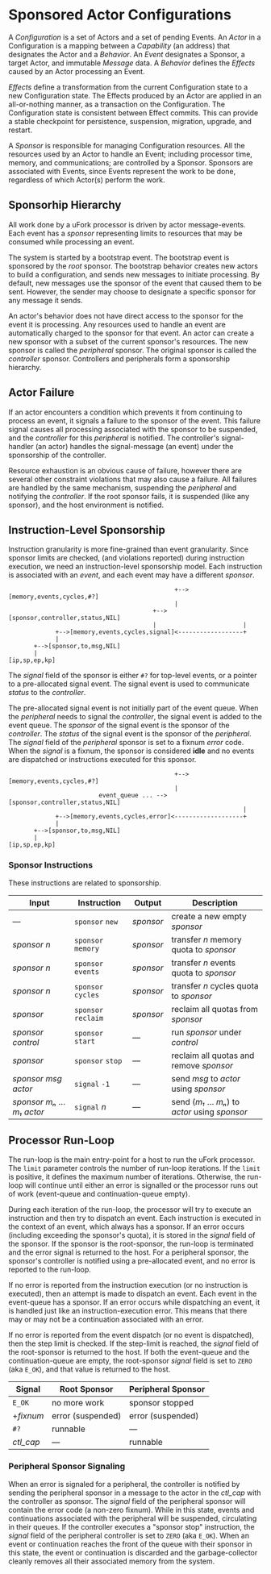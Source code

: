 # Sponsored Actor Configurations

A _Configuration_ is a set of Actors
and a set of pending Events.
An _Actor_ in a Configuration
is a mapping between a _Capability_ (an address)
that designates the Actor
and a _Behavior_.
An _Event_ designates a Sponsor,
a target Actor,
and immutable _Message_ data.
A _Behavior_ defines the _Effects_ caused
by an Actor processing an Event.

_Effects_ define a transformation
from the current Configuration state
to a new Configuration state.
The Effects produced by an Actor
are applied in an all-or-nothing manner,
as a transaction on the Configuration.
The Configuration state is consistent
between Effect commits.
This can provide a stable checkpoint
for persistence, suspension, migration, upgrade, and restart.

A _Sponsor_ is responsible for
managing Configuration resources.
All the resources used by an Actor to handle an Event;
including processor time, memory, and communications;
are controlled by a Sponsor.
Sponsors are associated with Events,
since Events represent the work to be done,
regardless of which Actor(s) perform the work.

## Sponsorhip Hierarchy

All work done by a uFork processor
is driven by actor message-events.
Each event has a _sponsor_
representing limits to resources
that may be consumed
while processing an event.

The system is started by a bootstrap event.
The bootstrap event is sponsored
by the _root_ sponsor.
The bootstrap behavior creates new actors
to build a configuration,
and sends new messages
to initiate processing.
By default, new messages use the sponsor
of the event that caused them to be sent.
However, the sender may choose
to designate a specific sponsor
for any message it sends.

An actor's behavior does not have direct access
to the sponsor for the event it is processing.
Any resources used to handle an event
are automatically charged to the sponsor for that event.
An actor can create a new sponsor
with a subset of the current sponsor's resources.
The new sponsor is called the _peripheral_ sponsor.
The original sponsor is called the _controller_ sponsor.
Controllers and peripherals form a sponsorship hierarchy.

## Actor Failure

If an actor encounters a condition
which prevents it from continuing
to process an event,
it signals a failure
to the sponsor of the event.
This failure signal
causes all processing
associated with the sponsor
to be suspended,
and the _controller_
for this _peripheral_
is notified.
The controller's signal-handler (an actor)
handles the signal-message (an event)
under the sponsorship of the controller.

Resource exhaustion is an obvious cause of failure,
however there are several other constraint violations
that may also cause a failure.
All failures are handled by the same mechanism,
suspending the _peripheral_
and notifying the _controller_.
If the root sponsor fails,
it is suspended (like any sponsor),
and the host environment is notified.

## Instruction-Level Sponsorship

Instruction granularity is more
fine-grained than event granularity.
Since sponsor limits are checked,
(and violations reported)
during instruction execution,
we need an instruction-level sponsorship model.
Each instruction is associated with an _event_,
and each event may have a different _sponsor_.

```
                                              +-->[memory,events,cycles,#?]
                                              |
                                        +-->[sponsor,controller,status,NIL]
                                        |                        |
             +-->[memory,events,cycles,signal]<------------------+
             |
       +-->[sponsor,to,msg,NIL]
       |
[ip,sp,ep,kp]
```

The _signal_ field of the sponsor
is either `#?` for top-level events,
or a pointer to a pre-allocated signal event.
The signal event is used
to communicate _status_ to the _controller_.

The pre-allocated signal event
is not initially part of the event queue.
When the _peripheral_ needs to signal the _controller_,
the signal event is added to the event queue.
The _sponsor_ of the signal event
is the sponsor of the _controller_.
The _status_ of the signal event
is the sponsor of the _peripheral_.
The _signal_ field of the _peripheral_ sponsor
is set to a fixnum _error_ code.
When the _signal_ is a fixnum,
the sponsor is considered **idle**
and no events are dispatched
or instructions executed
for this sponsor.

```
                                              +-->[memory,events,cycles,#?]
                                              |
                         event_queue ... -->[sponsor,controller,status,NIL]
                                                                 |
             +-->[memory,events,cycles,error]<-------------------+
             |
       +-->[sponsor,to,msg,NIL]
       |
[ip,sp,ep,kp]
```

### Sponsor Instructions

These instructions are related to sponsorship.

 Input                        | Instruction         | Output       | Description
------------------------------|---------------------|--------------|-------------------------------------
—                             | `sponsor` `new`     | _sponsor_    | create a new empty _sponsor_
_sponsor_ _n_                 | `sponsor` `memory`  | _sponsor_    | transfer _n_ memory quota to _sponsor_
_sponsor_ _n_                 | `sponsor` `events`  | _sponsor_    | transfer _n_ events quota to _sponsor_
_sponsor_ _n_                 | `sponsor` `cycles`  | _sponsor_    | transfer _n_ cycles quota to _sponsor_
_sponsor_                     | `sponsor` `reclaim` | _sponsor_    | reclaim all quotas from _sponsor_
_sponsor_ _control_           | `sponsor` `start`   | —            | run _sponsor_ under _control_
_sponsor_                     | `sponsor` `stop`    | —            | reclaim all quotas and remove _sponsor_
_sponsor_ _msg_ _actor_       | `signal` `-1`       | —            | send _msg_ to _actor_ using _sponsor_
_sponsor_ _mₙ_ … _m₁_ _actor_ | `signal` _n_        | —            | send (_m₁_ … _mₙ_) to _actor_ using _sponsor_

## Processor Run-Loop

The run-loop is the main entry-point for a host to run the uFork processor.
The `limit` parameter controls the number of run-loop iterations.
If the `limit` is positive, it defines the maximum number of iterations.
Otherwise, the run-loop will continue until either an error is signalled
or the processor runs out of work (event-queue and continuation-queue empty).

During each iteration of the run-loop, the processor will try to execute
an instruction and then try to dispatch an event. Each instruction is
executed in the context of an event, which always has a sponsor. If an
error occurs (including exceeding the sponsor's quota), it is stored in
the _signal_ field of the sponsor. If the sponsor is the root-sponsor,
the run-loop is terminated and the error signal is returned to the host.
For a peripheral sponsor, the sponsor's controller is notified using a
pre-allocated event, and no error is reported to the run-loop.

If no error is reported from the instruction execution (or no instruction
is executed), then an attempt is made to dispatch an event. Each event
in the event-queue has a sponsor. If an error occurs while dispatching an
event, it is handled just like an instruction-execution error. This means
that there may or may not be a continuation associated with an error.

If no error is reported from the event dispatch (or no event is dispatched),
then the step limit is checked. If the step-limit is reached, the _signal_
field of the root-sponsor is returned to the host. If both the event-queue
and the continuation-queue are empty, the root-sponsor _signal_ field is
set to `ZERO` (aka `E_OK`), and that value is returned to the host.

 Signal   | Root Sponsor      | Peripheral Sponsor
----------|-------------------|--------------------
`E_OK`    | no more work      | sponsor stopped
+_fixnum_ | error (suspended) | error (suspended)
`#?`      | runnable          | —
_ctl_cap_ | —                 | runnable

### Peripheral Sponsor Signaling

When an error is signaled for a peripheral,
the controller is notified by sending the peripheral sponsor
in a message to the actor in the _ctl_cap_
with the controller as sponsor.
The _signal_ field of the peripheral sponsor
will contain the error code (a non-zero fixnum).
While in this state,
events and continuations associated with the peripheral
will be suspended, circulating in their queues.
If the controller executes a "sponsor stop" instruction,
the _signal_ field of the peripheral controller
is set to `ZERO` (aka `E_OK`).
When an event or continuation reaches the front of the queue
with their sponsor in this state,
the event or continuation is discarded
and the garbage-collector cleanly removes
all their associated memory from the system.
